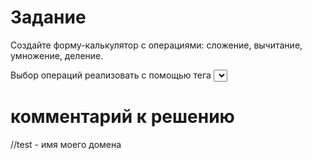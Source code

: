 # Задание

Создайте форму-калькулятор c операциями: сложение, вычитание, умножение, деление. 

Выбор операций реализовать с помощью тега <select>.

# комментарий к решению

//test - имя моего домена
